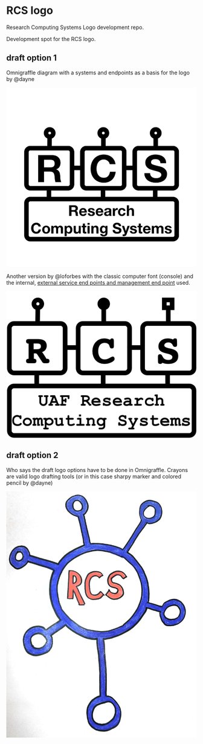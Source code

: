# RCS logo

Research Computing Systems Logo development repo.


Development spot for the RCS logo.


## draft option 1

Omnigraffle diagram with a systems and endpoints as a basis for the logo by @dayne

![./draft-option-1/rcs-logo.png](./draft-option-1/rcs-logo.png)

Another version by @loforbes with the classic computer font (console) and the internal, [external service end points and management end point](rcs-endpoints/rcs_endpoints.jpg) used.

![./draft-option-1/rcs-logo-liam.png](./draft-option-1/rcs-logo-liam.png)


## draft option 2

Who says the draft logo options have to be done in Omnigraffle.  Crayons are valid logo drafting tools (or in this case sharpy marker and colored pencil by @dayne)

![./draft-option-2/option2.jpeg](./draft-option-2/option2.jpeg)
